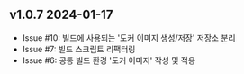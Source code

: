 ## v1.0.7 2024-01-17

- Issue #10: 빌드에 사용되는 '도커 이미지 생성/저장' 저장소 분리
- Issue #7: 빌드 스크립트 리팩터링
- Issue #6: 공통 빌드 환경 '도커 이미지' 작성 및 적용
